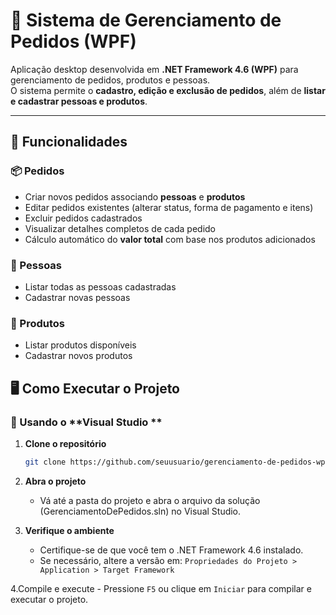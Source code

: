 ﻿# 🧾 Sistema de Gerenciamento de Pedidos (WPF)

Aplicação desktop desenvolvida em **.NET Framework 4.6 (WPF)** para gerenciamento de pedidos, produtos e pessoas.  
O sistema permite o **cadastro, edição e exclusão de pedidos**, além de **listar e cadastrar pessoas e produtos**.

---

## 🚀 Funcionalidades

### 📦 Pedidos
- Criar novos pedidos associando **pessoas** e **produtos**  
- Editar pedidos existentes (alterar status, forma de pagamento e itens)  
- Excluir pedidos cadastrados  
- Visualizar detalhes completos de cada pedido  
- Cálculo automático do **valor total** com base nos produtos adicionados  

### 👤 Pessoas
- Listar todas as pessoas cadastradas  
- Cadastrar novas pessoas  

### 🛒 Produtos
- Listar produtos disponíveis  
- Cadastrar novos produtos  

## 🖥️ Como Executar o Projeto

### 🔹 Usando o **Visual Studio **

1. **Clone o repositório**
   ```bash
   git clone https://github.com/seuusuario/gerenciamento-de-pedidos-wpf.git
2. **Abra o projeto**
	- Vá até a pasta do projeto e abra o arquivo da solução (GerenciamentoDePedidos.sln) no Visual Studio.

3. **Verifique o ambiente** 
	- Certifique-se de que você tem o .NET Framework 4.6 instalado.
	- Se necessário, altere a versão em:
`Propriedades do Projeto > Application > Target Framework`

4.Compile e execute
	- Pressione `F5` ou clique em `Iniciar` para compilar e executar o projeto.


